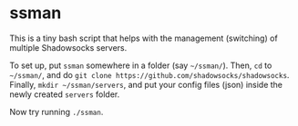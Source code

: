 # ssman

This is a tiny bash script that helps with the management (switching) of multiple Shadowsocks servers.

To set up, put `ssman` somewhere in a folder (say `~/ssman/`). Then, `cd` to `~/ssman/`, and do `git clone https://github.com/shadowsocks/shadowsocks`. Finally, `mkdir ~/ssman/servers`, and put your config files (json) inside the newly created `servers` folder.

Now try running `./ssman`.
